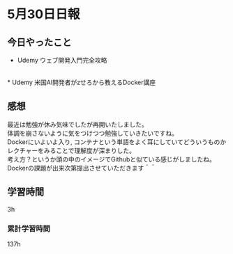 #  5月30日日報
##  今日やったこと
* Udemy
ウェブ開発入門完全攻略
<br>
* Udemy
米国AI開発者がzせろから教えるDocker講座

##  感想
最近は勉強が休み気味でしたが再開いたしました。
<br>
体調を崩さないように気をつけつつ勉強していきたいですね。
<br>
Dockerにいよいよ入り,
コンテナという単語をよく耳にしていてどういうものかレクチャーをみることで理解度が深まりした。
<br>
考え方？というか頭の中のイメージでGithubと似ている感じがしましたね。
<br>
Dockerの課題が出来次第提出させていただきます＾＾

##  学習時間
3h

###  累計学習時間
137h
